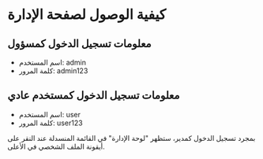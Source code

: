 # كيفية الوصول لصفحة الإدارة

## معلومات تسجيل الدخول كمسؤول
- اسم المستخدم: admin
- كلمة المرور: admin123

## معلومات تسجيل الدخول كمستخدم عادي
- اسم المستخدم: user
- كلمة المرور: user123

بمجرد تسجيل الدخول كمدير، ستظهر "لوحة الإدارة" في القائمة المنسدلة عند النقر على أيقونة الملف الشخصي في الأعلى.
